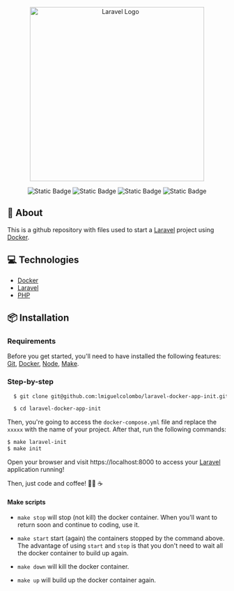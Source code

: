 <p align="center"><a href="https://laravel.com" target="_blank"><img src="https://raw.githubusercontent.com/laravel/art/master/logo-lockup/5%20SVG/2%20CMYK/1%20Full%20Color/laravel-logolockup-cmyk-red.svg" width="400" alt="Laravel Logo"></a></p>

<p align="center">
<img alt="Static Badge" src="https://img.shields.io/badge/node-v18.13.0-green">
<img alt="Static Badge" src="https://img.shields.io/badge/npm-v8.19.0-green">
<img alt="Static Badge" src="https://img.shields.io/badge/php-v8.1.11-blue?logo=php">
<img alt="Static Badge" src="https://img.shields.io/badge/laravel-v10.0-color?logo=laravel&color=%23fe2d1f">
</p>

## 🔖 About

This is a github repository with files used to start a [Laravel](https://laravel.com) project using [Docker](https://www.docker.com/).

## 💻 Technologies

- [Docker](https://www.docker.com/)
- [Laravel](https://laravel.com/)
- [PHP](https://www.php.net)

## 📦 Installation

### Requirements

Before you get started, you'll need to have installed the following
features: [Git](https://git-scm.com), [Docker](https://www.docker.com/), [Node](https://nodejs.org), [Make](https://www.gnu.org/software/make/#download).
<br>

### Step-by-step

```zsh
  $ git clone git@github.com:lmiguelcolombo/laravel-docker-app-init.git

  $ cd laravel-docker-app-init
```

Then, you're going to access the `docker-compose.yml` file and replace the `xxxxx` with the name of your project. After that, run the following commands:

```zsh
$ make laravel-init
$ make init
```

Open your browser and visit https://localhost:8000 to access your [Laravel](https://laravel.com) application running!

Then, just code and coffee! 🧑‍💻 ☕️

#### Make scripts

- `make stop` will stop (not kill) the docker container. When you'll want to return soon and continue to coding, use it.

- `make start` start (again) the containers stopped by the command above. The advantage of using `start` and `stop` is that you don't need to wait all the docker container to build up again.

- `make down` will kill the docker container.

- `make up` will build up the docker container again.
